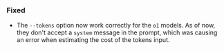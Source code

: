 <!--
A new scriv changelog fragment.

Uncomment the section that is right (remove the HTML comment wrapper).
-->

<!--
### Removed

- A bullet item for the Removed category.

-->
<!--
### Added

- A bullet item for the Added category.

-->
<!--
### Changed

- A bullet item for the Changed category.

-->
<!--
### Deprecated

- A bullet item for the Deprecated category.

-->
### Fixed

* The `--tokens` option now work correctly for the `o1` models. As of now, they don't accept a `system` message in the prompt, which was causing an error when estimating the cost of the tokens input.

<!--
### Security

- A bullet item for the Security category.

-->
